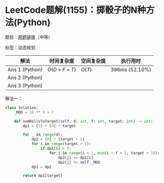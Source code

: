# LeetCode题解(1155)：掷骰子的N种方法(Python)

题目：[原题链接](https://leetcode-cn.com/problems/number-of-dice-rolls-with-target-sum/)（中等）

标签：动态规划

| 解法           | 时间复杂度 | 空间复杂度 | 执行用时       |
| -------------- | ---------- | ---------- | -------------- |
| Ans 1 (Python) | $O(D×F×T)$ | $O(T)$     | 396ms (52.10%) |
| Ans 2 (Python) |            |            |                |
| Ans 3 (Python) |            |            |                |

解法一：

```python
class Solution:
    _MOD = 10 ** 9 + 7

    def numRollsToTarget(self, d: int, f: int, target: int) -> int:
        dp1 = [1] + [0] * target

        for _ in range(d):
            dp2 = [0] * (target + 1)
            for i in range(target + 1):
                if dp1[i] > 0:
                    for j in range(i + 1, min(i + f + 1, target + 1)):
                        dp2[j] += dp1[i]
                        dp2[j] %= self._MOD
            dp1 = dp2

        return dp1[target]
```

